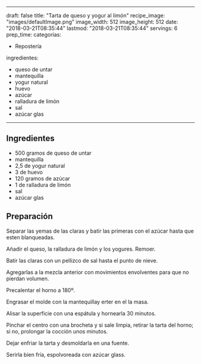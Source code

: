 
---
draft: false
title: "Tarta de queso y yogur al limón"
recipe_image: "images/defaultImage.png"
image_width: 512
image_height: 512
date: "2018-03-21T08:35:44"
lastmod: "2018-03-21T08:35:44"
servings: 6
prep_time: 
categorias:
  - Repostería

ingredientes:
  - queso de untar
  - mantequilla
  - yogur natural
  - huevo
  - azúcar
  - ralladura de limón
  - sal
  - azúcar glas
---

## Ingredientes
- 500 gramos de queso de untar
- mantequilla
- 2,5  de yogur natural
- 3  de huevo
- 120 gramos de azúcar
- 1  de ralladura de limón
- sal
- azúcar glas

## Preparación
Separar las yemas de las claras y batir las primeras con el azúcar hasta que esten blanqueadas.

Añadir el queso, la ralladura de limón y los yogures. Remoer.

Batir las claras con un pellizco de sal hasta el punto de nieve.

Agregarlas a la mezcla anterior con movimientos envolventes para que no pierdan volumen.

Precalentar el horno a 180º.

Engrasar el molde con la mantequillay erter en el la masa.

Alisar la superficie con una espátula y hornearla 30 minutos.

Pinchar el centro con una brocheta y si sale limpia, retirar la tarta del horno; si no, prolongar la cocción unos minutos.

Dejar enfriar la tarta y desmoldarla en una fuente.

Serirla bien fría, espolvoreada con azúcar glass.


